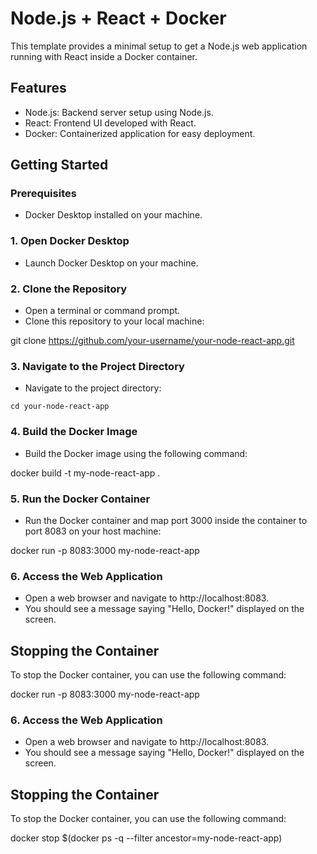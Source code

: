 # Node.js + React + Docker

This template provides a minimal setup to get a Node.js web application running with React inside a Docker container.

## Features

- Node.js: Backend server setup using Node.js.
- React: Frontend UI developed with React.
- Docker: Containerized application for easy deployment.

## Getting Started

### Prerequisites

- Docker Desktop installed on your machine.

### 1. Open Docker Desktop

- Launch Docker Desktop on your machine.

### 2. Clone the Repository

- Open a terminal or command prompt.
- Clone this repository to your local machine:

git clone https://github.com/your-username/your-node-react-app.git


### 3. Navigate to the Project Directory

- Navigate to the project directory:

```cd your-node-react-app```


### 4. Build the Docker Image

- Build the Docker image using the following command:

docker build -t my-node-react-app .


### 5. Run the Docker Container

- Run the Docker container and map port 3000 inside the container to port 8083 on your host machine:

docker run -p 8083:3000 my-node-react-app


### 6. Access the Web Application

- Open a web browser and navigate to http://localhost:8083.
- You should see a message saying "Hello, Docker!" displayed on the screen.

## Stopping the Container

To stop the Docker container, you can use the following command:

docker run -p 8083:3000 my-node-react-app


### 6. Access the Web Application

- Open a web browser and navigate to http://localhost:8083.
- You should see a message saying "Hello, Docker!" displayed on the screen.

## Stopping the Container

To stop the Docker container, you can use the following command:

docker stop $(docker ps -q --filter ancestor=my-node-react-app)

